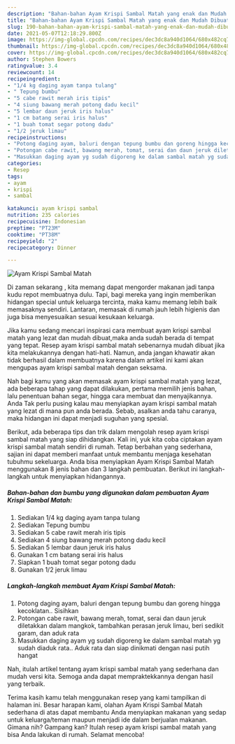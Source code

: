 ```yaml
---
description: "Bahan-bahan Ayam Krispi Sambal Matah yang enak dan Mudah Dibuat"
title: "Bahan-bahan Ayam Krispi Sambal Matah yang enak dan Mudah Dibuat"
slug: 190-bahan-bahan-ayam-krispi-sambal-matah-yang-enak-dan-mudah-dibuat
date: 2021-05-07T12:18:29.800Z
image: https://img-global.cpcdn.com/recipes/dec3dc8a940d1064/680x482cq70/ayam-krispi-sambal-matah-foto-resep-utama.jpg
thumbnail: https://img-global.cpcdn.com/recipes/dec3dc8a940d1064/680x482cq70/ayam-krispi-sambal-matah-foto-resep-utama.jpg
cover: https://img-global.cpcdn.com/recipes/dec3dc8a940d1064/680x482cq70/ayam-krispi-sambal-matah-foto-resep-utama.jpg
author: Stephen Bowers
ratingvalue: 3.4
reviewcount: 14
recipeingredient:
- "1/4 kg daging ayam tanpa tulang"
- " Tepung bumbu"
- "5 cabe rawit merah iris tipis"
- "4 siung bawang merah potong dadu kecil"
- "5 lembar daun jeruk iris halus"
- "1 cm batang serai iris halus"
- "1 buah tomat segar potong dadu"
- "1/2 jeruk limau"
recipeinstructions:
- "Potong daging ayam, baluri dengan tepung bumbu dan goreng hingga kecoklatan.. Sisihkan"
- "Potongan cabe rawit, bawang merah, tomat, serai dan daun jeruk diletakkan dalam mangkok, tambahkan perasan jeruk limau, beri sedikit garam, dan aduk rata"
- "Masukkan daging ayam yg sudah digoreng ke dalam sambal matah yg sudah diaduk rata.. Aduk rata dan siap dinikmati dengan nasi putih hangat"
categories:
- Resep
tags:
- ayam
- krispi
- sambal

katakunci: ayam krispi sambal 
nutrition: 235 calories
recipecuisine: Indonesian
preptime: "PT23M"
cooktime: "PT38M"
recipeyield: "2"
recipecategory: Dinner

---
```



![Ayam Krispi Sambal Matah](https://img-global.cpcdn.com/recipes/dec3dc8a940d1064/680x482cq70/ayam-krispi-sambal-matah-foto-resep-utama.jpg)

Di zaman  sekarang , kita memang dapat mengorder makanan jadi tanpa kudu repot membuatnya dulu. Tapi, bagi mereka yang ingin memberikan hidangan special untuk keluarga tercinta, maka kamu memang lebih baik memasaknya sendiri. Lantaran, memasak di rumah jauh lebih higienis dan juga bisa menyesuaikan sesuai kesukaan keluarga.

Jika kamu sedang mencari inspirasi cara membuat ayam krispi sambal matah yang lezat dan mudah dibuat,maka anda sudah berada di tempat yang tepat. Resep ayam krispi sambal matah  sebenarnya mudah dibuat jika kita melakukannya dengan hati-hati. Namun, anda jangan khawatir akan tidak berhasil dalam membuatnya 
karena dalam artikel ini kami akan mengupas ayam krispi sambal matah dengan seksama.  



Nah bagi kamu yang akan memasak ayam krispi sambal matah yang lezat, ada beberapa tahap yang dapat dilakukan, pertama memilih jenis bahan, lalu penentuan bahan segar, hingga cara membuat dan menyajikannya. Anda Tak perlu pusing kalau mau menyiapkan ayam krispi sambal matah yang lezat di mana pun anda berada. Sebab, asalkan anda  tahu caranya, maka hidangan ini dapat menjadi suguhan yang spesial.

Berikut, ada beberapa tips dan trik dalam mengolah resep ayam krispi sambal matah yang siap dihidangkan. Kali ini, yuk kita coba ciptakan ayam krispi sambal matah sendiri di rumah. Tetap berbahan yang sederhana, sajian ini dapat memberi manfaat untuk membantu menjaga kesehatan tubuhmu sekeluarga. Anda bisa menyiapkan Ayam Krispi Sambal Matah menggunakan 8 jenis bahan dan 3 langkah pembuatan. Berikut ini langkah-langkah untuk menyiapkan hidangannya.

<!--inarticleads1-->

##### Bahan-bahan dan bumbu yang digunakan dalam pembuatan Ayam Krispi Sambal Matah:

1. Sediakan 1/4 kg daging ayam tanpa tulang
1. Sediakan  Tepung bumbu
1. Sediakan 5 cabe rawit merah iris tipis
1. Sediakan 4 siung bawang merah potong dadu kecil
1. Sediakan 5 lembar daun jeruk iris halus
1. Gunakan 1 cm batang serai iris halus
1. Siapkan 1 buah tomat segar potong dadu
1. Gunakan 1/2 jeruk limau




<!--inarticleads2-->

##### Langkah-langkah membuat Ayam Krispi Sambal Matah:

1. Potong daging ayam, baluri dengan tepung bumbu dan goreng hingga kecoklatan.. Sisihkan
1. Potongan cabe rawit, bawang merah, tomat, serai dan daun jeruk diletakkan dalam mangkok, tambahkan perasan jeruk limau, beri sedikit garam, dan aduk rata
1. Masukkan daging ayam yg sudah digoreng ke dalam sambal matah yg sudah diaduk rata.. Aduk rata dan siap dinikmati dengan nasi putih hangat




Nah, itulah artikel tentang  ayam krispi sambal matah  yang sederhana dan mudah versi kita. Semoga anda dapat mempraktekkannya dengan hasil yang terbaik. 

Terima kasih kamu telah menggunakan resep yang kami tampilkan di halaman ini. Besar harapan kami, olahan  Ayam Krispi Sambal Matah sederhana di atas dapat membantu Anda menyiapkan makanan yang sedap untuk keluarga/teman maupun menjadi ide dalam berjualan makanan. Gimana nih? Gampang kan? Itulah resep ayam krispi sambal matah yang bisa Anda lakukan di rumah. Selamat mencoba!

